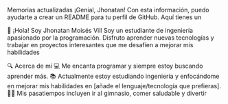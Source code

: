

Memorias actualizadas
¡Genial, Jhonatan! Con esta información, puedo ayudarte a crear un README para tu perfil de GitHub. Aquí tienes un

👋 ¡Hola! Soy Jhonatan Moisés Vill
Soy un estudiante de ingeniería apasionado por la programación. Disfruto aprender nuevas tecnologías y trabajar en proyectos interesantes que me desafíen a mejorar mis habilidades

🔍 Acerca de mí
💻 Me encanta programar y siempre estoy buscando aprender más.
📚 Actualmente estoy estudiando ingeniería y enfocándome en mejorar mis habilidades en [añade el lenguaje/tecnología que prefieras].
🏋️‍♂️ Mis pasatiempos incluyen ir al gimnasio, comer saludable y divertir
